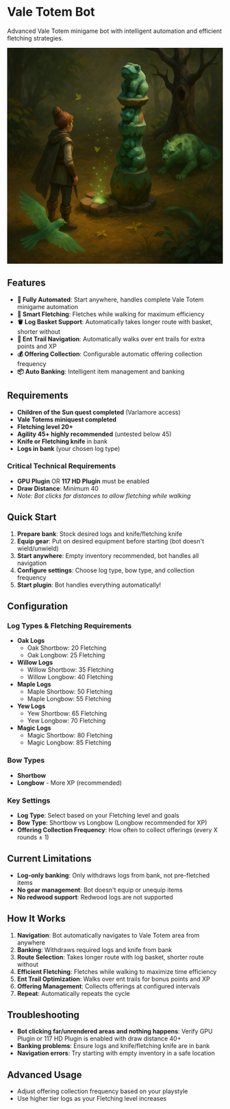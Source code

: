 # Vale Totem Bot

Advanced Vale Totem minigame bot with intelligent automation and efficient fletching strategies.

![Vale Totem Bot](assets/card.png)

## Features

- **🤖 Fully Automated**: Start anywhere, handles complete Vale Totem minigame automation
- **🏹 Smart Fletching**: Fletches while walking for maximum efficiency
- **🪣 Log Basket Support**: Automatically takes longer route with basket, shorter without
- **🌿 Ent Trail Navigation**: Automatically walks over ent trails for extra points and XP
- **💰 Offering Collection**: Configurable automatic offering collection frequency
- **📦 Auto Banking**: Intelligent item management and banking

## Requirements

- **Children of the Sun quest completed** (Varlamore access)
- **Vale Totems miniquest completed**
- **Fletching level 20+**
- **Agility 45+ highly recommended** (untested below 45)
- **Knife or Fletching knife** in bank
- **Logs in bank** (your chosen log type)

### Critical Technical Requirements

- **GPU Plugin** OR **117 HD Plugin** must be enabled
- **Draw Distance**: Minimum 40
- *Note: Bot clicks far distances to allow fletching while walking*

## Quick Start

1. **Prepare bank**: Stock desired logs and knife/fletching knife
2. **Equip gear**: Put on desired equipment before starting (bot doesn't wield/unwield)
3. **Start anywhere**: Empty inventory recommended, bot handles all navigation
4. **Configure settings**: Choose log type, bow type, and collection frequency
5. **Start plugin**: Bot handles everything automatically!

## Configuration

### Log Types & Fletching Requirements
- **Oak Logs**
  - Oak Shortbow: 20 Fletching
  - Oak Longbow: 25 Fletching
- **Willow Logs**
  - Willow Shortbow: 35 Fletching
  - Willow Longbow: 40 Fletching
- **Maple Logs**
  - Maple Shortbow: 50 Fletching
  - Maple Longbow: 55 Fletching
- **Yew Logs**
  - Yew Shortbow: 65 Fletching
  - Yew Longbow: 70 Fletching
- **Magic Logs**
  - Magic Shortbow: 80 Fletching
  - Magic Longbow: 85 Fletching

### Bow Types
- **Shortbow**
- **Longbow** - More XP (recommended)

### Key Settings
- **Log Type**: Select based on your Fletching level and goals
- **Bow Type**: Shortbow vs Longbow (Longbow recommended for XP)
- **Offering Collection Frequency**: How often to collect offerings (every X rounds ± 1)

## Current Limitations

- **Log-only banking**: Only withdraws logs from bank, not pre-fletched items
- **No gear management**: Bot doesn't equip or unequip items
- **No redwood support**: Redwood logs are not supported

## How It Works

1. **Navigation**: Bot automatically navigates to Vale Totem area from anywhere
2. **Banking**: Withdraws required logs and knife from bank
3. **Route Selection**: Takes longer route with log basket, shorter route without
4. **Efficient Fletching**: Fletches while walking to maximize time efficiency
5. **Ent Trail Optimization**: Walks over ent trails for bonus points and XP
6. **Offering Management**: Collects offerings at configured intervals
7. **Repeat**: Automatically repeats the cycle

## Troubleshooting

- **Bot clicking far/unrendered areas and nothing happens**: Verify GPU Plugin or 117 HD Plugin is enabled with draw distance 40+
- **Banking problems**: Ensure logs and knife/fletching knife are in bank
- **Navigation errors**: Try starting with empty inventory in a safe location

## Advanced Usage

- Adjust offering collection frequency based on your playstyle
- Use higher tier logs as your Fletching level increases
